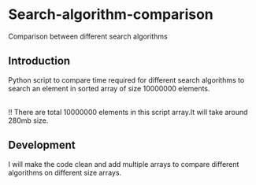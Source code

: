 # Search-algorithm-comparison
  Comparison between different search algorithms
  
## Introduction
Python script to compare time required for different search algorithms to search an element in sorted array of size 10000000
elements.<br><br>

!! There are total 10000000 elements in this script array.It will take around 280mb size.

## Development
I will make the code clean and add multiple arrays to compare different algorithms on different size arrays.

